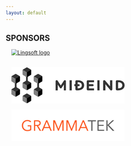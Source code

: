 ```yaml
---
layout: default
---
```


## SPONSORS


<!--div class="row"-->

<block style="margin:15px" class="4u 12u$(small)">
<span class="image"><a href="https://www.lingsoft.fi"><img src="images/Lingsoft_LM_RGB.png" max-width="300px" alt="Lingsoft logo"/></a></span>
</block>

<p>
<br>
<block style="margin:15px" class="4u 12u$(small)">
<span class="image"><a href="https://mideind.is/"><img src="images/Mideind_logo.svg" width="300px" alt="Miðeind Logo" /></a></span>
</block>

<p>

<block style="margin:15px" class="4u 12u$(small)">
<span class="image"><a href="https://grammatek.is/"><img src="images/grammatek_logo.png" width="300px" alt="Grammatek Logo" /></a></span>
</block>

<!--/div-->

